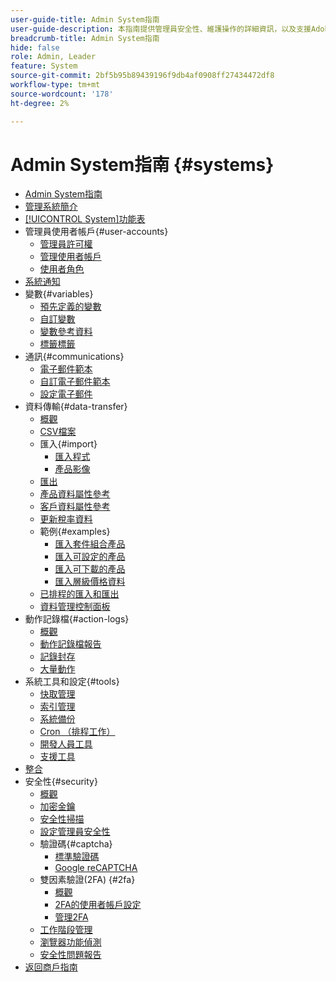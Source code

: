 ```yaml
---
user-guide-title: Admin System指南
user-guide-description: 本指南提供管理員安全性、維護操作的詳細資訊，以及支援Adobe Commerce存放區中組織功能的全系統資源。
breadcrumb-title: Admin System指南
hide: false
role: Admin, Leader
feature: System
source-git-commit: 2bf5b95b89439196f9db4af0908ff27434472df8
workflow-type: tm+mt
source-wordcount: '178'
ht-degree: 2%

---
```



# Admin System指南 {#systems}

- [Admin System指南](guide-overview.md)
- [管理系統簡介](introduction.md)
- [[!UICONTROL System]功能表](system-menu.md)
- 管理員使用者帳戶{#user-accounts}
   - [管理員許可權](permissions.md)
   - [管理使用者帳戶](permissions-users-all.md)
   - [使用者角色](permissions-user-roles.md)
- [系統通知](notifications.md)
- 變數{#variables}
   - [預先定義的變數](variables-predefined.md)
   - [自訂變數](variables-custom.md)
   - [變數參考資料](variables-reference.md)
   - [標籤標籤](markup-tags.md)
- 通訊{#communications}
   - [電子郵件範本](email-templates.md)
   - [自訂電子郵件範本](email-template-custom.md)
   - [設定電子郵件](email-communications.md)
- 資料傳輸{#data-transfer}
   - [概觀](data-transfer.md)
   - [CSV檔案](data-csv.md)
   - 匯入{#import}
      - [匯入程式](data-import.md)
      - [產品影像](data-import-product-images.md)
   - [匯出](data-export.md)
   - [產品資料屬性參考](data-attributes-product.md)
   - [客戶資料屬性參考](data-attributes-customer.md)
   - [更新稅率資料](data-transfer-tax-rates.md)
   - 範例{#examples}
      - [匯入套件組合產品](data-transfer-bundle-products.md)
      - [匯入可設定的產品](data-transfer-configurable-products.md)
      - [匯入可下載的產品](data-transfer-downloadable-products.md)
      - [匯入層級價格資料](data-import-price-tier.md)
   - [已排程的匯入和匯出](data-scheduled-import-export.md)
   - [資料管理控制面板](data-dashboard.md)
- 動作記錄檔{#action-logs}
   - [概觀](action-log.md)
   - [動作記錄檔報告](action-log-report.md)
   - [記錄封存](action-log-archive.md)
   - [大量動作](action-log-bulk-actions.md)
- 系統工具和設定{#tools}
   - [快取管理](cache-management.md)
   - [索引管理](index-management.md)
   - [系統備份](backups.md)
   - [Cron （排程工作）](cron.md)
   - [開發人員工具](developer-tools.md)
   - [支援工具](support.md)
- [整合](integrations.md)
- 安全性{#security}
   - [概觀](security.md)
   - [加密金鑰](encryption-key.md)
   - [安全性掃描](security-scan.md)
   - [設定管理員安全性](security-admin.md)
   - 驗證碼{#captcha}
      - [標準驗證碼](security-captcha.md)
      - [Google reCAPTCHA](security-google-recaptcha.md)
   - 雙因素驗證(2FA) {#2fa}
      - [概觀](security-two-factor-authentication.md)
      - [2FA的使用者帳戶設定](security-two-factor-authentication-use.md)
      - [管理2FA](security-two-factor-authentication-manage.md)
   - [工作階段管理](security-session-management.md)
   - [瀏覽器功能偵測](security-browser-capabilities-detection.md)
   - [安全性問題報告](security-issue-reporting.md)
- [返回商戶指南](https://experienceleague.adobe.com/en/docs/commerce-admin/user-guides/home)


